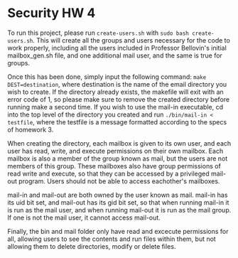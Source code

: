 # Security HW 4

To run this project, please run `create-users.sh` with `sudo bash create-users.sh`. This will create all the groups and users necessary for the code to work properly, including all the users included in Professor Bellovin's initial mailbox_gen.sh file, and one additional mail user, and the same is true for groups.  

Once this has been done, simply input the following command: `make DEST=destination`, where destination is the name of the email directory you wish to create. If the directory already exists, the makefile will exit with an error code of 1, so please make sure to remove the created directory before running make a second time. If you wish to use the mail-in executable, cd into the top level of the directory you created and run `./bin/mail-in < testfile`, where the testfile is a message formatted according to the specs of homework 3. 

When creating the directory, each mailbox is given to its own user, and each user has read, write, and execute permissions on their own mailbox. Each mailbox is also a member of the group known as mail, but the users are not members of this group. These mailboxes also have group permissions of read write and execute, so that they can be accessed by a privileged mail-out program. Users should not be able to access eachother's mailboxes. 

mail-in and mail-out are both owned by the user known as mail. mail-in has its uid bit set, and mail-out has its gid bit set, so that when running mail-in it is run as the mail user, and when running mail-out it is run as the mail group. If one is not the mail user, it cannot access mail-out. 

Finally, the bin and mail folder only have read and excecute permissions for all, allowing users to see the contents and run files within them, but not allowing them to delete directories, modify or delete files. 